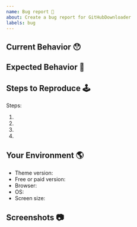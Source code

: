 ```yaml
---
name: Bug report 🐛
about: Create a bug report for GitHubDownloader
labels: bug
---
```


<!-- Provide a general summary of the issue in the Title above -->

## Current Behavior 😯

<!-- Describe what happens instead of the expected behavior. -->

## Expected Behavior 🤔

<!-- Describe what should happen. -->

## Steps to Reproduce 🕹

<!-- Describe how to reproduce the issue -->

Steps:

1.
2.
3.
4.

## Your Environment 🌎

<!-- What version, browser, OS and screen size are you using -->

-   Theme version:
-   Free or paid version:
-   Browser:
-   OS:
-   Screen size:

## Screenshots 📷

<!-- If applicable, add screenshots to help explain this problem. -->
